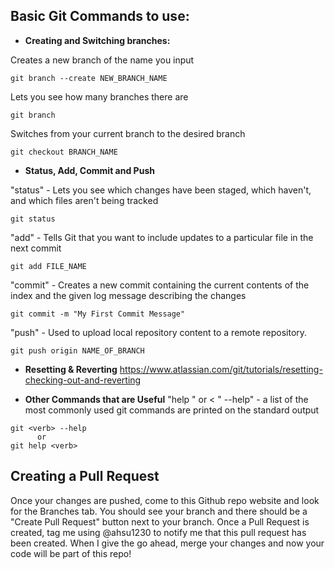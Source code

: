 ## **Basic Git Commands to use:**

  - **Creating and Switching branches:**

Creates a new branch of the name you input
```
git branch --create NEW_BRANCH_NAME
```
Lets you see how many branches there are
```
git branch
```
Switches from your current branch to the desired branch
```
git checkout BRANCH_NAME
```
  - **Status, Add, Commit and Push**

"status" - Lets you see which changes have been staged, which haven't, and which files aren't being tracked
```
git status
```
"add" - Tells Git that you want to include updates to a particular file in the next commit
```
git add FILE_NAME
```
"commit" - Creates a new commit containing the current contents of the index and the given log message describing the changes
```
git commit -m "My First Commit Message"
```
"push" - Used to upload local repository content to a remote repository.
```
git push origin NAME_OF_BRANCH
```
  - **Resetting & Reverting**
https://www.atlassian.com/git/tutorials/resetting-checking-out-and-reverting

  - **Other Commands that are Useful**
"help <verb>" or < "<verb> --help" - a list of the most commonly used git commands are printed on the standard output
```
git <verb> --help
      or
git help <verb>
```

## Creating a Pull Request
Once your changes are pushed, come to this Github repo website and look for the Branches tab. You should see your branch and there should be a "Create Pull Request" button next to your branch.
Once a Pull Request is created, tag me using @ahsu1230 to notify me that this pull request has been created.
When I give the go ahead, merge your changes and now your code will be part of this repo!
